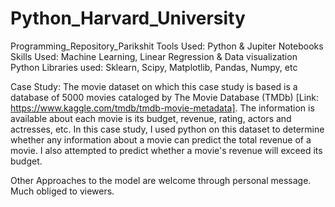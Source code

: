 # Python_Harvard_University
Programming_Repository_Parikshit
Tools Used: Python & Jupiter Notebooks
Skills Used: Machine Learning, Linear Regression & Data visualization
Python Libraries used: Sklearn, Scipy, Matplotlib, Pandas, Numpy, etc


Case Study: 
The movie dataset on which this case study is based is a database of 5000 movies cataloged by The Movie Database (TMDb) 
[Link: https://www.kaggle.com/tmdb/tmdb-movie-metadata]. The information is available about each movie is its budget, revenue, rating, actors and actresses, etc. 
In this case study, I  used python on this dataset to determine whether any information about a movie can predict the total revenue of a movie. 
I also attempted to predict whether a movie's revenue will exceed its budget.

Other Approaches to the model are welcome through personal message. Much obliged to viewers.
